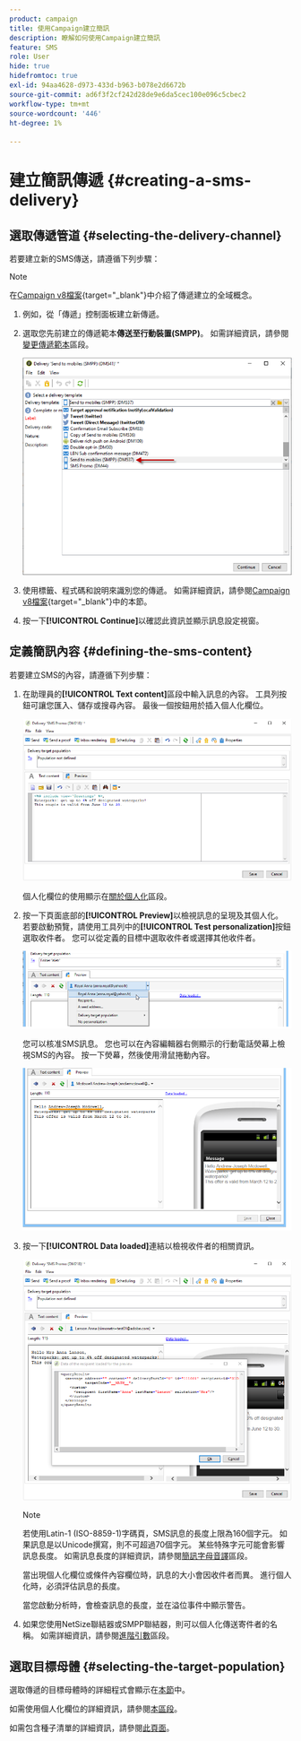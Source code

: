 ```yaml
---
product: campaign
title: 使用Campaign建立簡訊
description: 瞭解如何使用Campaign建立簡訊
feature: SMS
role: User
hide: true
hidefromtoc: true
exl-id: 94aa4628-d973-433d-b963-b078e2d6672b
source-git-commit: ad6f3f2cf242d28de9e6da5cec100e096c5cbec2
workflow-type: tm+mt
source-wordcount: '446'
ht-degree: 1%

---
```


# 建立簡訊傳遞 {#creating-a-sms-delivery}

## 選取傳遞管道 {#selecting-the-delivery-channel}

若要建立新的SMS傳送，請遵循下列步驟：

>[!NOTE]
>
>在[Campaign v8檔案](https://experienceleague.adobe.com/docs/campaign/campaign-v8/send/create-message.html){target="_blank"}中介紹了傳遞建立的全域概念。

1. 例如，從「傳遞」控制面板建立新傳遞。
1. 選取您先前建立的傳遞範本&#x200B;**傳送至行動裝置(SMPP)**。 如需詳細資訊，請參閱[變更傳遞範本](sms-set-up.md#changing-the-delivery-template)區段。

   ![](assets/s_user_mobile_wizard.png)

1. 使用標籤、程式碼和說明來識別您的傳遞。 如需詳細資訊，請參閱[Campaign v8檔案](https://experienceleague.adobe.com/docs/campaign/campaign-v8/send/create-message.html#create-the-delivery){target="_blank"}中的本節。
1. 按一下&#x200B;**[!UICONTROL Continue]**&#x200B;以確認此資訊並顯示訊息設定視窗。

## 定義簡訊內容 {#defining-the-sms-content}

若要建立SMS的內容，請遵循下列步驟：

1. 在助理員的&#x200B;**[!UICONTROL Text content]**&#x200B;區段中輸入訊息的內容。 工具列按鈕可讓您匯入、儲存或搜尋內容。 最後一個按鈕用於插入個人化欄位。

   ![](assets/s_ncs_user_wizard_sms01_138.png)

   個人化欄位的使用顯示在[關於個人化](about-personalization.md)區段。

1. 按一下頁面底部的&#x200B;**[!UICONTROL Preview]**&#x200B;以檢視訊息的呈現及其個人化。 若要啟動預覽，請使用工具列中的&#x200B;**[!UICONTROL Test personalization]**&#x200B;按鈕選取收件者。 您可以從定義的目標中選取收件者或選擇其他收件者。

   ![](assets/s_ncs_user_wizard_sms01_139.png)

   您可以核准SMS訊息。 您也可以在內容編輯器右側顯示的行動電話熒幕上檢視SMS的內容。 按一下熒幕，然後使用滑鼠捲動內容。

   ![](assets/s_ncs_user_wizard_sms01_140.png)

1. 按一下&#x200B;**[!UICONTROL Data loaded]**&#x200B;連結以檢視收件者的相關資訊。

   ![](assets/s_user_mobile_wizard_sms_02.png)

   >[!NOTE]
   >
   >若使用Latin-1 (ISO-8859-1)字碼頁，SMS訊息的長度上限為160個字元。 如果訊息是以Unicode撰寫，則不可超過70個字元。 某些特殊字元可能會影響訊息長度。 如需訊息長度的詳細資訊，請參閱[簡訊字母音譯](#about-character-transliteration)區段。
   >
   >當出現個人化欄位或條件內容欄位時，訊息的大小會因收件者而異。 進行個人化時，必須評估訊息的長度。
   >
   >當您啟動分析時，會檢查訊息的長度，並在溢位事件中顯示警告。

1. 如果您使用NetSize聯結器或SMPP聯結器，則可以個人化傳送寄件者的名稱。 如需詳細資訊，請參閱[進階引數](#advanced-parameters)區段。

## 選取目標母體 {#selecting-the-target-population}

選取傳遞的目標母體時的詳細程式會顯示在[本節](steps-defining-the-target-population.md)中。

如需使用個人化欄位的詳細資訊，請參閱[本區段](about-personalization.md)。

如需包含種子清單的詳細資訊，請參閱[此頁面](about-seed-addresses.md)。
